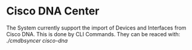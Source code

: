 # Cisco DNA Center
The System currently support the import of Devices and Interfaces from Cisco DNA.
This is done by CLI Commands. They can be reaced with: _./cmdbsyncer cisco-dna_